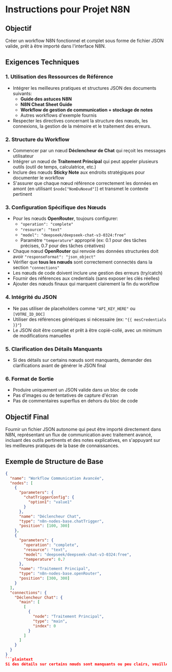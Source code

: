 # Instructions pour Projet N8N

## Objectif

Créer un workflow N8N fonctionnel et complet sous forme de fichier JSON valide, prêt à être importé dans l'interface N8N.

## Exigences Techniques

### 1. Utilisation des Ressources de Référence

- Intégrer les meilleures pratiques et structures JSON des documents suivants:
  - **Guide des astuces N8N**
  - **N8N Cheat Sheet Guide**
  - **Workflow de gestion de communication + stockage de notes**
  - Autres workflows d'exemple fournis
- Respecter les directives concernant la structure des nœuds, les connexions, la gestion de la mémoire et le traitement des erreurs.

### 2. Structure du Workflow

- Commencer par un nœud **Déclencheur de Chat** qui reçoit les messages utilisateur
- Intégrer un nœud de **Traitement Principal** qui peut appeler plusieurs outils (outil de temps, calculatrice, etc.)
- Inclure des nœuds **Sticky Note** aux endroits stratégiques pour documenter le workflow
- S'assurer que chaque nœud référence correctement les données en amont (en utilisant `$node["NomDuNoeud"]`) et transmet le contexte pertinent

### 3. Configuration Spécifique des Nœuds

- Pour les nœuds **OpenRouter**, toujours configurer:
  - `"operation": "complete"`
  - `"resource": "text"`
  - `"model": "deepseek/deepseek-chat-v3-0324:free"`
  - Paramètre `"temperature"` approprié (ex: 0.1 pour des tâches précises, 0.7 pour des tâches créatives)
- Chaque nœud **OpenRouter** qui renvoie des données structurées doit avoir `"responseFormat": "json_object"`
- Vérifier que **tous les nœuds** sont correctement connectés dans la section `"connections"`
- Les nœuds de code doivent inclure une gestion des erreurs (try/catch)
- Fournir des références aux credentials (sans exposer les clés réelles)
- Ajouter des nœuds finaux qui marquent clairement la fin du workflow

### 4. Intégrité du JSON

- Ne pas utiliser de placeholders comme `"API_KEY_HERE"` ou `[VOTRE_ID_DOC]`
- Utiliser des références génériques si nécessaire (ex: `"{{ mesCredentials }}"`)
- Le JSON doit être complet et prêt à être copié-collé, avec un minimum de modifications manuelles

### 5. Clarification des Détails Manquants

- Si des détails sur certains nœuds sont manquants, demander des clarifications avant de générer le JSON final

### 6. Format de Sortie

- Produire uniquement un JSON valide dans un bloc de code
- Pas d'images ou de tentatives de capture d'écran
- Pas de commentaires superflus en dehors du bloc de code

## Objectif Final

Fournir un fichier JSON autonome qui peut être importé directement dans N8N, représentant un flux de communication avec traitement avancé, incluant des outils pertinents et des notes explicatives, en s'appuyant sur les meilleures pratiques de la base de connaissances.

## Exemple de Structure de Base

```json
{
  "name": "Workflow Communication Avancée",
  "nodes": [
    {
      "parameters": {
        "chatTriggerConfig": {
          "option1": "value1"
        }
      },
      "name": "Déclencheur Chat",
      "type": "n8n-nodes-base.chatTrigger",
      "position": [100, 300]
    },
    {
      "parameters": {
        "operation": "complete",
        "resource": "text",
        "model": "deepseek/deepseek-chat-v3-0324:free",
        "temperature": 0.7
      },
      "name": "Traitement Principal",
      "type": "n8n-nodes-base.openRouter",
      "position": [300, 300]
    }
  ],
  "connections": {
    "Déclencheur Chat": {
      "main": [
        [
          {
            "node": "Traitement Principal",
            "type": "main",
            "index": 0
          }
        ]
      ]
    }
  }
}
```plaintext
Si des détails sur certains nœuds sont manquants ou peu clairs, veuillez les lister et demander des précisions avant de produire le JSON final.
